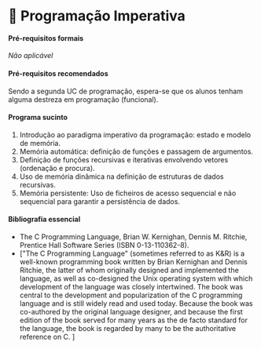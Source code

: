 # 📗 Programação Imperativa

#### Pré-requisitos formais

*Não aplicável*

#### Pré-requisitos recomendados

Sendo a segunda UC de programação, espera-se que os alunos tenham alguma
destreza em programação (funcional).

#### Programa sucinto

1. Introdução ao paradigma imperativo da programação: estado e modelo de
memória.
2. Memória automática: definição de funções e passagem de argumentos.
3. Definição de funções recursivas e iterativas envolvendo vetores (ordenação
e procura).
4. Uso de memória dinâmica na definição de estruturas de dados recursivas.
5. Memória persistente: Uso de ficheiros de acesso sequencial e não
sequencial para garantir a persistência de dados.

#### Bibliografia essencial
- The C Programming Language, Brian W. Kernighan, Dennis M. Ritchie, Prentice
Hall Software Series (ISBN 0-13-110362-8).
- ["The C Programming Language" (sometimes referred to as K&R) is a
well-known programming book written by Brian Kernighan and Dennis Ritchie,
the latter of whom originally designed and implemented the language, as well
as co-designed the Unix operating system with which development of the
language was closely intertwined. The book was central to the development and
popularization of the C programming language and is still widely read and
used today. Because the book was co-authored by the original language
designer, and because the first edition of the book served for many years as
the de facto standard for the language, the book is regarded by many to be
the authoritative reference on C. ]
